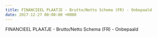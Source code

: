 ```yaml
---
title: FINANCIEEL PLAATJE - Brutto/Netto Schema (FR) - Onbepaald
date: 2017-12-27 00:00:00 +0000
---
```

FINANCIEEL PLAATJE - Brutto/Netto Schema (FR) - Onbepaald